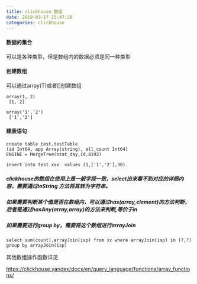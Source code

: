 ```yaml
---
title: clickhouse 数组
date: 2019-03-17 15:47:28
categories: clickhouse
---
```




#### 数据的集合
可以是各种类型，但是数组内的数据必须是同一种类型

<!--more-->
#### 创建数组

可以通过array(T)或者[]创建数组

```
array(1, 2)
 [1, 2]

array('1','2')
 ['1','2']
```

#### 建表语句
```
create table test.testTable
(id Int64, app Array(string), all_count Int64)
ENGINE = MergeTree(stat_day,id,8192)
```
```
insert into test.xxx  values (1,['1','2'],30).
```

##### clickhouse的数组在使用上是一般字段一致，select出来看不到对应的详细内容，需要通过toString 方法将其转为字符串。

##### 如果需要判断某个值是否在数组内，可以通过has(array,element)的方法判断，后者是通过hasAny(array,array)的方法来判断,等价于in


##### 如果需要进行group by，需要将这个数组进行arrayJoin

```
select sum(count),arrayJoin(isp) from xx where arrayJoin(isp) in (?,?) group by arrayJoin(isp)

```

其他数组操作函数详见

https://clickhouse.yandex/docs/en/query_language/functions/array_functions/

